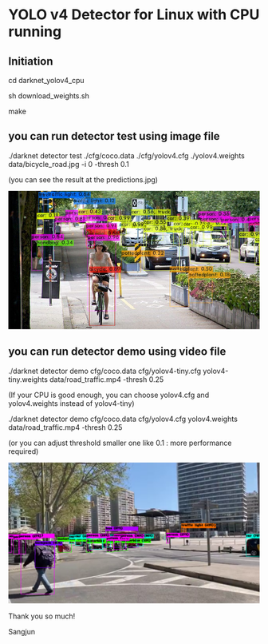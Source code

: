 # YOLO v4 Detector for Linux with CPU running


## Initiation

cd darknet_yolov4_cpu

sh download_weights.sh

make


## you can run detector test using image file

./darknet detector test ./cfg/coco.data ./cfg/yolov4.cfg ./yolov4.weights data/bicycle_road.jpg -i 0 -thresh 0.1

(you can see the result at the predictions.jpg)

![predictions_bicycle_road.jpg sample](image.png)


## you can run detector demo using video file

./darknet detector demo cfg/coco.data cfg/yolov4-tiny.cfg yolov4-tiny.weights data/road_traffic.mp4 -thresh 0.25

(If your CPU is good enough, you can choose yolov4.cfg and yolov4.weights instead of yolov4-tiny)

./darknet detector demo cfg/coco.data cfg/yolov4.cfg yolov4.weights data/road_traffic.mp4 -thresh 0.25

(or you can adjust threshold smaller one like 0.1 : more performance required)

![demo road_traffic.mp4 sample capture](image-2.png)


Thank you so much!

Sangjun